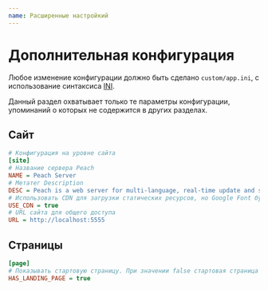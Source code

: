 ```yaml
---
name: Расширенные настройкий
---
```


# Дополнительная конфигурация

Любое изменение конфигурации должно быть сделано `custom/app.ini`, с использование синтаксиса [INI](https://ru.wikipedia.org/wiki/INI_file).

Данный раздел охватывает только те параметры конфигурации, упоминаний о которых не содержится в других разделах.


## Сайт

```ini
# Конфигурация на уровне сайта
[site]
# Название сервера Peach
NAME = Peach Server
# Метатег Description
DESC = Peach is a web server for multi-language, real-time update and searchable documentation.
# Использовать CDN для загрузки статических ресурсов, но Google Font будет всегда быть извлечена из CDN
USE_CDN = true
# URL сайта для общего доступа
URL = http://localhost:5555
```

## Страницы

```ini
[page]
# Показывать стартовую страницу. При значении false стартовая страница не отображается и пользователь перенаправляется в раздел документации
HAS_LANDING_PAGE = true
```
